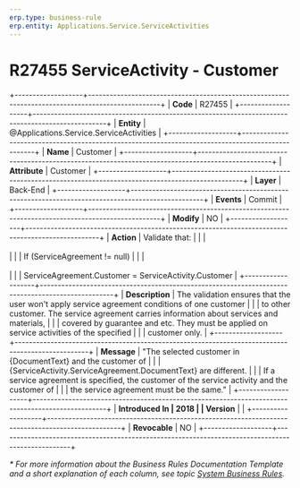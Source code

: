 ```yaml
---
erp.type: business-rule
erp.entity: Applications.Service.ServiceActivities
---
```


# R27455 ServiceActivity - Customer
+-------------------+--------------------------------------------------------------------------------------------------+
| **Code**          | R27455                                                                                           |
+-------------------+--------------------------------------------------------------------------------------------------+
| **Entity**        | @Applications.Service.ServiceActivities                                                          |
+-------------------+--------------------------------------------------------------------------------------------------+
| **Name**          | Customer                                                                                         |
+-------------------+--------------------------------------------------------------------------------------------------+
| **Attribute**     | Customer                                                                                         |
+-------------------+--------------------------------------------------------------------------------------------------+
| **Layer**         | Back-End                                                                                         |
+-------------------+--------------------------------------------------------------------------------------------------+
| **Events**        | Commit                                                                                           |
+-------------------+--------------------------------------------------------------------------------------------------+
| **Modify**        | NO                                                                                               |
+-------------------+--------------------------------------------------------------------------------------------------+
| **Action**        | Validate that:                                                                                   |
|                   | <br/><br/>                                                                                       |
|                   | If (ServiceAgreement != null)                                                                    |
|                   | <br/><br/>                                                                                       |
|                   | ServiceAgreement.Customer = ServiceActivity.Customer                                             |
+-------------------+--------------------------------------------------------------------------------------------------+
| **Description**   | The validation ensures that the user won\'t apply service agreement conditions of one customer   |
|                   | to other customer. The service agreement carries information about services and materials,       |
|                   | covered by guarantee and etc. They must be applied on service activities of the specified        |
|                   | customer only.                                                                                   |
+-------------------+--------------------------------------------------------------------------------------------------+
| **Message**       | \"The selected customer in {DocumentText} and the customer of                                    |
|                   | {ServiceActivity.ServiceAgreement.DocumentText} are different.                                   |
|                   | If a service agreement is specified, the customer of the service activity and the customer of    |
|                   | the service agreement must be the same.\"                                                        |
+-------------------+--------------------------------------------------------------------------------------------------+
| **Introduced In   | 2018                                                                                             |
| Version**         |                                                                                                  |
+-------------------+--------------------------------------------------------------------------------------------------+
| **Revocable**     | NO                                                                                               |
+-------------------+--------------------------------------------------------------------------------------------------+

*\* For more information about the Business Rules Documentation Template and a short explanation of each column, see
topic [System Business Rules](../templates/template-description-system-business-rules.md).*

